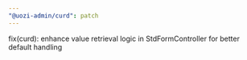 ```yaml
---
"@uozi-admin/curd": patch
---
```


fix(curd): enhance value retrieval logic in StdFormController for better default handling
